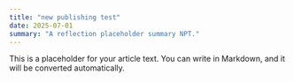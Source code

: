 ```yaml
---
title: "new publishing test"
date: 2025-07-01
summary: "A reflection placeholder summary NPT."
---
```


This is a placeholder for your article text. You can write in Markdown, and it will be converted automatically.